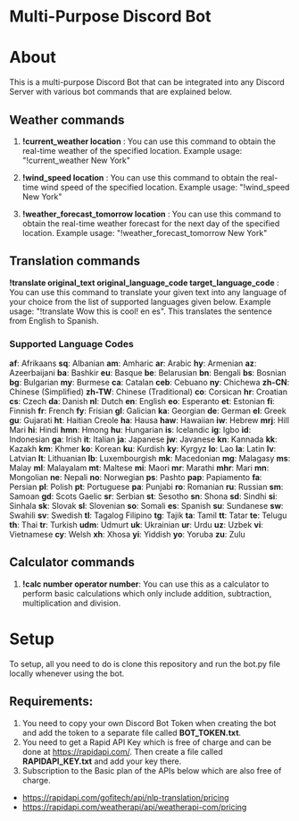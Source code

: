# Multi-Purpose Discord Bot 

# About

This is a multi-purpose Discord Bot that can be integrated into any Discord Server with various bot commands that are explained below.

## Weather commands

1. **!current_weather location** : You can use this command to obtain the real-time weather of the specified location. Example usage: "!current_weather New York"

2. **!wind_speed location** : You can use this command to obtain the real-time wind speed of the specified location. Example usage: "!wind_speed New York"

3. **!weather_forecast_tomorrow location** : You can use this command to obtain the real-time weather forecast for the next day of the specified location. Example usage: "!weather_forecast_tomorrow New York"


## Translation commands

**!translate original_text original_language_code target_language_code** : You can use this command to translate your given text into any language of your choice from the list of supported languages given below. Example usage: "!translate Wow this is cool! en es". This translates the sentence from English to Spanish.

### Supported Language Codes

**af**: Afrikaans 
**sq**: Albanian
**am**: Amharic
**ar**: Arabic
**hy**: Armenian
**az**: Azeerbaijani
**ba**: Bashkir
**eu**: Basque
**be**: Belarusian
**bn**: Bengali
**bs**: Bosnian
**bg**: Bulgarian
**my**: Burmese
**ca**: Catalan
**ceb**: Cebuano
**ny**: Chichewa
**zh-CN**: Chinese (Simplified)
**zh-TW**: Chinese (Traditional)
**co**: Corsican
**hr**: Croatian
**cs**: Czech
**da**: Danish
**nl**: Dutch
**en**: English
**eo**: Esperanto
**et**: Estonian
**fi**: Finnish
**fr**: French
**fy**: Frisian
**gl**: Galician
**ka**: Georgian
**de**: German
**el**: Greek
**gu**: Gujarati
**ht**: Haitian Creole
**ha**: Hausa
**haw**: Hawaiian
**iw**: Hebrew
**mrj**: Hill Mari
**hi**: Hindi
**hmn**: Hmong
**hu**: Hungarian
**is**: Icelandic
**ig**: Igbo
**id**: Indonesian
**ga**: Irish
**it**: Italian
**ja**: Japanese
**jw**: Javanese
**kn**: Kannada
**kk**: Kazakh
**km**: Khmer
**ko**: Korean
**ku**: Kurdish
**ky**: Kyrgyz
**lo**: Lao
**la**: Latin
**lv**: Latvian
**lt**: Lithuanian
**lb**: Luxembourgish
**mk**: Macedonian
**mg**: Malagasy
**ms**: Malay
**ml**: Malayalam
**mt**: Maltese
**mi**: Maori
**mr**: Marathi
**mhr**: Mari
**mn**: Mongolian
**ne**: Nepali
**no**: Norwegian
**ps**: Pashto
**pap**: Papiamento
**fa**: Persian
**pl**: Polish
**pt**: Portuguese
**pa**: Punjabi
**ro**: Romanian
**ru**: Russian
**sm**: Samoan
**gd**: Scots Gaelic
**sr**: Serbian
**st**: Sesotho
**sn**: Shona
**sd**: Sindhi
**si**: Sinhala
**sk**: Slovak
**sl**: Slovenian
**so**: Somali
**es**: Spanish
**su**: Sundanese
**sw**: Swahili
**sv**: Swedish
**tl**: Tagalog Filipino
**tg**: Tajik
**ta**: Tamil
**tt**: Tatar
**te**: Telugu
**th**: Thai
**tr**: Turkish
**udm**: Udmurt
**uk**: Ukrainian
**ur**: Urdu
**uz**: Uzbek
**vi**: Vietnamese
**cy**: Welsh
**xh**: Xhosa
**yi**: Yiddish
**yo**: Yoruba
**zu**: Zulu

## Calculator commands

1. **!calc number operator number**: You can use this as a calculator to perform basic calculations which only include addition, subtraction, multiplication and division.

# Setup

To setup, all you need to do is clone this repository and run the bot.py file locally whenever using the bot. 

## Requirements:
1. You need to copy your own Discord Bot Token when creating the bot and add the token to a separate file called **BOT_TOKEN.txt**.
2. You need to get a Rapid API Key which is free of charge and can be done at https://rapidapi.com/. Then create a file called **RAPIDAPI_KEY.txt** and add your key there.
3. Subscription to the Basic plan of the APIs below which are also free of charge.
- https://rapidapi.com/gofitech/api/nlp-translation/pricing
- https://rapidapi.com/weatherapi/api/weatherapi-com/pricing
